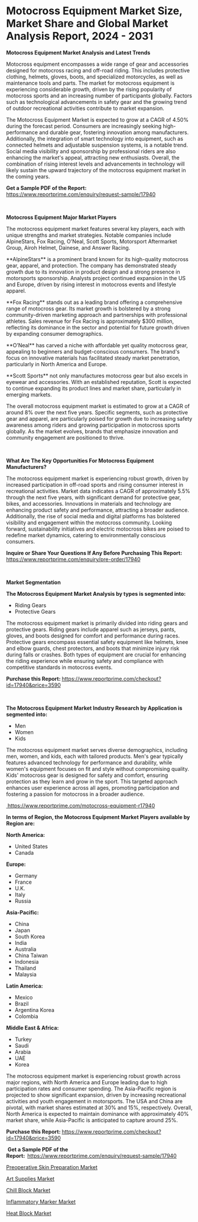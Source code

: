 <p><h1>Motocross Equipment Market Size, Market Share and Global Market Analysis Report, 2024 - 2031</h1></p><p><strong>Motocross Equipment Market Analysis and Latest Trends</strong></p>
<p><p>Motocross equipment encompasses a wide range of gear and accessories designed for motocross racing and off-road riding. This includes protective clothing, helmets, gloves, boots, and specialized motorcycles, as well as maintenance tools and parts. The market for motocross equipment is experiencing considerable growth, driven by the rising popularity of motocross sports and an increasing number of participants globally. Factors such as technological advancements in safety gear and the growing trend of outdoor recreational activities contribute to market expansion. </p><p>The Motocross Equipment Market is expected to grow at a CAGR of 4.50% during the forecast period. Consumers are increasingly seeking high-performance and durable gear, fostering innovation among manufacturers. Additionally, the integration of smart technology into equipment, such as connected helmets and adjustable suspension systems, is a notable trend. Social media visibility and sponsorship by professional riders are also enhancing the market's appeal, attracting new enthusiasts. Overall, the combination of rising interest levels and advancements in technology will likely sustain the upward trajectory of the motocross equipment market in the coming years.</p></p>
<p><strong>Get a Sample PDF of the Report:&nbsp;</strong> <a href="https://www.reportprime.com/enquiry/request-sample/17940?utm_campaign=9&utm_medium=2&utm_source=Github&utm_content=ia&utm_term=20112024&utm_id=motocross-equipment">https://www.reportprime.com/enquiry/request-sample/17940</a></p>
<p>&nbsp;</p>
<p><strong>Motocross Equipment Major Market Players</strong></p>
<p><p>The motocross equipment market features several key players, each with unique strengths and market strategies. Notable companies include AlpineStars, Fox Racing, O'Neal, Scott Sports, Motorsport Aftermarket Group, Airoh Helmet, Dainese, and Answer Racing.</p><p>**AlpineStars** is a prominent brand known for its high-quality motocross gear, apparel, and protection. The company has demonstrated steady growth due to its innovation in product design and a strong presence in motorsports sponsorship. Analysts project continued expansion in the US and Europe, driven by rising interest in motocross events and lifestyle apparel.</p><p>**Fox Racing** stands out as a leading brand offering a comprehensive range of motocross gear. Its market growth is bolstered by a strong community-driven marketing approach and partnerships with professional athletes. Sales revenue for Fox Racing is approximately $300 million, reflecting its dominance in the sector and potential for future growth driven by expanding consumer demographics.</p><p>**O’Neal** has carved a niche with affordable yet quality motocross gear, appealing to beginners and budget-conscious consumers. The brand's focus on innovative materials has facilitated steady market penetration, particularly in North America and Europe.</p><p>**Scott Sports** not only manufactures motocross gear but also excels in eyewear and accessories. With an established reputation, Scott is expected to continue expanding its product lines and market share, particularly in emerging markets.</p><p>The overall motocross equipment market is estimated to grow at a CAGR of around 8% over the next five years. Specific segments, such as protective gear and apparel, are particularly poised for growth due to increasing safety awareness among riders and growing participation in motocross sports globally. As the market evolves, brands that emphasize innovation and community engagement are positioned to thrive.</p></p>
<p>&nbsp;</p>
<p><strong>What Are The Key Opportunities For Motocross Equipment Manufacturers?</strong></p>
<p><p>The motocross equipment market is experiencing robust growth, driven by increased participation in off-road sports and rising consumer interest in recreational activities. Market data indicates a CAGR of approximately 5.5% through the next five years, with significant demand for protective gear, bikes, and accessories. Innovations in materials and technology are enhancing product safety and performance, attracting a broader audience. Additionally, the rise of social media and digital platforms has bolstered visibility and engagement within the motocross community. Looking forward, sustainability initiatives and electric motocross bikes are poised to redefine market dynamics, catering to environmentally conscious consumers.</p></p>
<p><strong>Inquire or Share Your Questions If Any Before Purchasing This Report:</strong> <a href="https://www.reportprime.com/enquiry/pre-order/17940?utm_campaign=9&utm_medium=2&utm_source=Github&utm_content=ia&utm_term=20112024&utm_id=motocross-equipment">https://www.reportprime.com/enquiry/pre-order/17940</a></p>
<p>&nbsp;</p>
<p><strong>Market Segmentation</strong></p>
<p><strong>The Motocross Equipment Market Analysis by types is segmented into:</strong></p>
<p><ul><li>Riding Gears</li><li>Protective Gears</li></ul></p>
<p><p>The motocross equipment market is primarily divided into riding gears and protective gears. Riding gears include apparel such as jerseys, pants, gloves, and boots designed for comfort and performance during races. Protective gears encompass essential safety equipment like helmets, knee and elbow guards, chest protectors, and boots that minimize injury risk during falls or crashes. Both types of equipment are crucial for enhancing the riding experience while ensuring safety and compliance with competitive standards in motocross events. </p></p>
<p><strong>Purchase this Report:&nbsp;</strong><a href="https://www.reportprime.com/checkout?id=17940&price=3590&utm_campaign=9&utm_medium=2&utm_source=Github&utm_content=ia&utm_term=20112024&utm_id=motocross-equipment">https://www.reportprime.com/checkout?id=17940&price=3590</a></p>
<p>&nbsp;</p>
<p><strong>The Motocross Equipment Market Industry Research by Application is segmented into:</strong></p>
<p><ul><li>Men</li><li>Women</li><li>Kids</li></ul></p>
<p><p>The motocross equipment market serves diverse demographics, including men, women, and kids, each with tailored products. Men's gear typically features advanced technology for performance and durability, while women's equipment focuses on fit and style without compromising quality. Kids' motocross gear is designed for safety and comfort, ensuring protection as they learn and grow in the sport. This targeted approach enhances user experience across all ages, promoting participation and fostering a passion for motocross in a broader audience.</p></p>
<p><a href="https://www.reportprime.com/motocross-equipment-r17940?utm_campaign=9&utm_medium=2&utm_source=Github&utm_content=ia&utm_term=20112024&utm_id=motocross-equipment">&nbsp;https://www.reportprime.com/motocross-equipment-r17940</a></p>
<p><strong>In terms of Region, the Motocross Equipment Market Players available by Region are:</strong></p>
<p>
    <p> <strong> North America: </strong>
        <ul>
            <li>United States</li>
            <li>Canada</li>
        </ul>
        </p> 
    <p> <strong> Europe: </strong>
        <ul>
            <li>Germany</li>
            <li>France</li>
            <li>U.K.</li>
            <li>Italy</li>
            <li>Russia</li>
        </ul>
        </p> 
    <p> <strong> Asia-Pacific: </strong>
        <ul>
            <li>China</li>
            <li>Japan</li>
            <li>South Korea</li>
            <li>India</li>
            <li>Australia</li>
            <li>China Taiwan</li>
            <li>Indonesia</li>
            <li>Thailand</li>
            <li>Malaysia</li>
        </ul>
        </p> 
    <p> <strong> Latin America: </strong>
        <ul>
            <li>Mexico</li>
            <li>Brazil</li>
            <li>Argentina Korea</li>
            <li>Colombia</li>
        </ul>
        </p> 
    <p> <strong> Middle East & Africa: </strong>
        <ul>
            <li>Turkey</li>
            <li>Saudi</li>
            <li>Arabia</li>
            <li>UAE</li>
            <li>Korea</li>
        </ul>
    </p>
    </p>
<p><p>The motocross equipment market is experiencing robust growth across major regions, with North America and Europe leading due to high participation rates and consumer spending. The Asia-Pacific region is projected to show significant expansion, driven by increasing recreational activities and youth engagement in motorsports. The USA and China are pivotal, with market shares estimated at 30% and 15%, respectively. Overall, North America is expected to maintain dominance with approximately 40% market share, while Asia-Pacific is anticipated to capture around 25%.</p></p>
<p><strong>Purchase this Report: </strong><a href="https://www.reportprime.com/checkout?id=17940&price=3590&utm_campaign=9&utm_medium=2&utm_source=Github&utm_content=ia&utm_term=20112024&utm_id=motocross-equipment">https://www.reportprime.com/checkout?id=17940&price=3590</a></p>
<p>&nbsp;<strong>Get a Sample PDF of the Report:&nbsp;&nbsp;</strong><a href="https://www.reportprime.com/enquiry/request-sample/17940?utm_campaign=9&utm_medium=2&utm_source=Github&utm_content=ia&utm_term=20112024&utm_id=motocross-equipment">https://www.reportprime.com/enquiry/request-sample/17940</a></p>
<p><strong></strong></p>
<p><p><a href="https://issuu.com/reportprime-2/docs/preoperative-skin-preparation-marke_803b6474587c73?utm_campaign=9&utm_medium=2&utm_source=Github&utm_content=ia&utm_term=20112024&utm_id=motocross-equipment">Preoperative Skin Preparation Market</a></p><p><a href="https://github.com/hgf64gh/Market-Research-Report-List-1/blob/main/art-supplies-market.md?utm_campaign=9&utm_medium=2&utm_source=Github&utm_content=ia&utm_term=20112024&utm_id=motocross-equipment">Art Supplies Market</a></p><p><a href="https://www.linkedin.com/pulse/trends-global-chill-block-market-forecast-analysis-2024-yizuf?utm_campaign=9&utm_medium=2&utm_source=Github&utm_content=ia&utm_term=20112024&utm_id=motocross-equipment">Chill Block Market</a></p><p><a href="https://issuu.com/reportprime-2/docs/inflammatory-marker-market-size-203_4387cc6dc84f86?utm_campaign=9&utm_medium=2&utm_source=Github&utm_content=ia&utm_term=20112024&utm_id=motocross-equipment">Inflammatory Marker Market</a></p><p><a href="https://www.linkedin.com/pulse/trends-global-heat-block-market-forecast-analysis-2024-2031-bt0kf?utm_campaign=9&utm_medium=2&utm_source=Github&utm_content=ia&utm_term=20112024&utm_id=motocross-equipment">Heat Block Market</a></p></p>